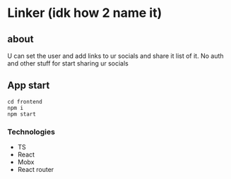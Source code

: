 # Linker (idk how 2 name it)

## about
U can set the user and add links to ur socials and share it list of it. No auth and other stuff for start sharing ur socials
## App start
```
cd frontend
npm i
npm start
```

### Technologies 

 - TS
 - React
 - Mobx
 - React router
